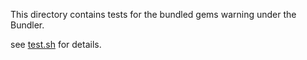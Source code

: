 This directory contains tests for the bundled gems warning under the Bundler.

see [test.sh](./test.sh) for details.
